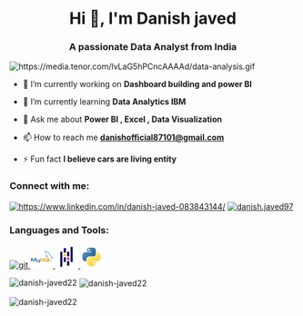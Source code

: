 <h1 align="center">Hi 👋, I'm Danish javed</h1>
<h3 align="center">A passionate Data Analyst from India</h3>

<img src="(https://media.tenor.com/lvLaG5hPCncAAAAd/data-analysis.gif)" alt="https://media.tenor.com/lvLaG5hPCncAAAAd/data-analysis.gif">






- 🔭 I’m currently working on **Dashboard building and power BI**

- 🌱 I’m currently learning **Data Analytics IBM**

- 💬 Ask me about **Power BI , Excel , Data Visualization**

- 📫 How to reach me **danishofficial87101@gmail.com**

- ⚡ Fun fact **I believe cars are living entity**

<h3 align="left">Connect with me:</h3>
<p align="left">
<a href="https://linkedin.com/in/https://www.linkedin.com/in/danish-javed-083843144/" target="blank"><img align="center" src="https://raw.githubusercontent.com/rahuldkjain/github-profile-readme-generator/master/src/images/icons/Social/linked-in-alt.svg" alt="https://www.linkedin.com/in/danish-javed-083843144/" height="30" width="40" /></a>
<a href="https://instagram.com/danish.javed97" target="blank"><img align="center" src="https://raw.githubusercontent.com/rahuldkjain/github-profile-readme-generator/master/src/images/icons/Social/instagram.svg" alt="danish.javed97" height="30" width="40" /></a>
</p>

<h3 align="left">Languages and Tools:</h3>
<p align="left"> <a href="https://git-scm.com/" target="_blank" rel="noreferrer"> <img src="https://www.vectorlogo.zone/logos/git-scm/git-scm-icon.svg" alt="git" width="40" height="40"/> </a> <a href="https://www.mysql.com/" target="_blank" rel="noreferrer"> <img src="https://raw.githubusercontent.com/devicons/devicon/master/icons/mysql/mysql-original-wordmark.svg" alt="mysql" width="40" height="40"/> </a> <a href="https://pandas.pydata.org/" target="_blank" rel="noreferrer"> <img src="https://raw.githubusercontent.com/devicons/devicon/2ae2a900d2f041da66e950e4d48052658d850630/icons/pandas/pandas-original.svg" alt="pandas" width="40" height="40"/> </a> <a href="https://www.python.org" target="_blank" rel="noreferrer"> <img src="https://raw.githubusercontent.com/devicons/devicon/master/icons/python/python-original.svg" alt="python" width="40" height="40"/> </a> </p>

<p><img align="left" src="https://github-readme-stats.vercel.app/api/top-langs?username=danish-javed22&show_icons=true&locale=en&layout=compact" alt="danish-javed22" /></p>

<p>&nbsp;<img align="center" src="https://github-readme-stats.vercel.app/api?username=danish-javed22&show_icons=true&locale=en" alt="danish-javed22" /></p>

<p><img align="center" src="https://github-readme-streak-stats.herokuapp.com/?user=danish-javed22&" alt="danish-javed22" /></p>
